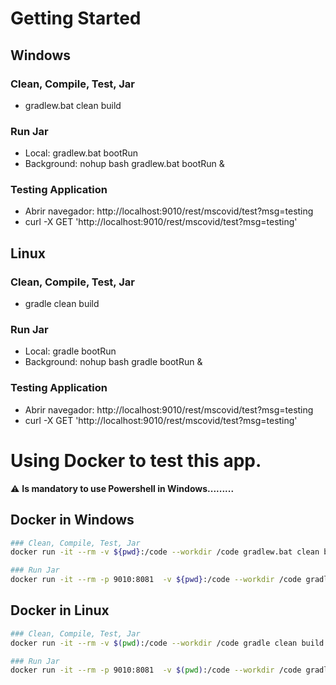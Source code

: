 # Getting Started

## Windows

### Clean, Compile, Test, Jar
* gradlew.bat clean build

### Run Jar
* Local:      gradlew.bat bootRun
* Background: nohup bash gradlew.bat bootRun &

### Testing Application
* Abrir navegador: http://localhost:9010/rest/mscovid/test?msg=testing
* curl -X GET 'http://localhost:9010/rest/mscovid/test?msg=testing'

## Linux

### Clean, Compile, Test, Jar
* gradle clean build

### Run Jar
* Local:      gradle bootRun
* Background: nohup bash gradle bootRun &

### Testing Application
* Abrir navegador: http://localhost:9010/rest/mscovid/test?msg=testing
* curl -X GET 'http://localhost:9010/rest/mscovid/test?msg=testing'

# Using Docker to test this app.
⚠️ **Is mandatory to use Powershell in Windows.........**
## Docker in Windows
```bash
### Clean, Compile, Test, Jar
docker run -it --rm -v ${pwd}:/code --workdir /code gradlew.bat clean build

### Run Jar
docker run -it --rm -p 9010:8081  -v ${pwd}:/code --workdir /code gradlew.bat bootRun
```
## Docker in Linux
```bash
### Clean, Compile, Test, Jar
docker run -it --rm -v $(pwd):/code --workdir /code gradle clean build

### Run Jar
docker run -it --rm -p 9010:8081  -v $(pwd):/code --workdir /code gradle bootRun
```